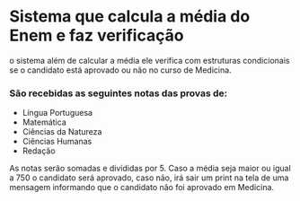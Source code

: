 # Sistema que calcula a média do Enem e faz verificação 
o sistema além de calcular a média ele verifica
com estruturas condicionais se o candidato está aprovado 
ou não no curso de Medicina.

### São recebidas as seguintes notas das provas de:
- Língua Portuguesa
- Matemática
- Ciências da Natureza
- Ciências Humanas
- Redação

As notas serão somadas e divididas por 5.
Caso a média seja maior ou igual a 750 o candidato será 
aprovado,
caso não, irá sair um print na tela de uma mensagem
informando que o candidato não foi aprovado em Medicina.
